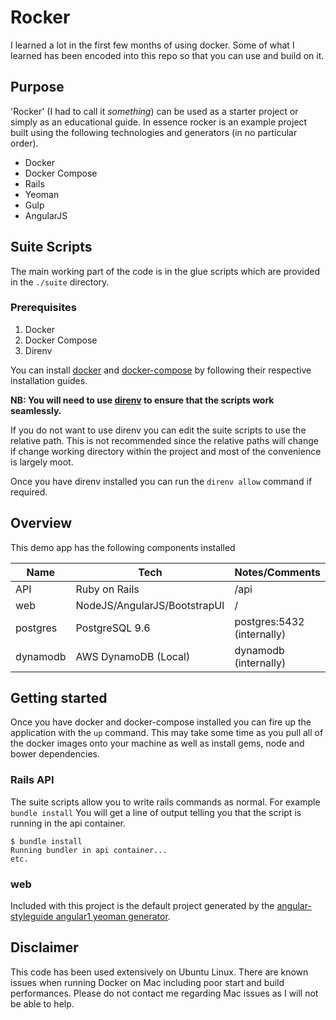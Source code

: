 # Rocker

I learned a lot in the first few months of using docker. Some of what I learned has been encoded into this repo so that you can use and build on it.

## Purpose

'Rocker' (I had to call it _something_) can be used as a starter project or simply as an educational guide. In essence rocker is an example project built using the following technologies and generators (in no particular order).

*   Docker
*   Docker Compose
*   Rails
*   Yeoman
*   Gulp
*   AngularJS

## Suite Scripts

The main working part of the code is in the glue scripts which are provided in the `./suite` directory.

### Prerequisites

1.  Docker
2.  Docker Compose
3.  Direnv

You can install [docker][76afb1a3] and [docker-compose][82a8a185] by following their respective installation guides.

  [76afb1a3]: https://docs.docker.com/engine/installation/ "docker"
  [82a8a185]: https://docs.docker.com/compose/install/ "docker-compose"

**NB: You will need to use [direnv][459184eb] to ensure that the scripts work seamlessly.**

  [459184eb]: https://github.com/direnv/direnv "Direnv"

If you do not want to use direnv you can edit the suite scripts to use the relative path. This is not recommended since
the relative paths will change if change working directory within the project and most of the convenience is largely moot.

Once you have direnv installed you can run the `direnv allow` command if required.

## Overview

This demo app has the following components installed

Name     | Tech                         | Notes/Comments
---------|------------------------------|---------------
API      | Ruby on Rails                | /api
web      | NodeJS/AngularJS/BootstrapUI | /
postgres | PostgreSQL 9.6               | postgres:5432 (internally)
dynamodb | AWS DynamoDB (Local)         | dynamodb (internally)

## Getting started

Once you have docker and docker-compose installed you can fire up the application with the `up` command. This may take some time as you pull all of the docker images onto your machine as well as install gems, node and bower dependencies.

### Rails API
The suite scripts allow you to write rails commands as normal. For example `bundle install` You will get a line of output telling you that the script is running in the api container.

```
$ bundle install
Running bundler in api container...
etc.
```

### web
Included with this project is the default project generated by the [angular-styleguide angular1 yeoman generator](https://github.com/johnpapa/angular-styleguide/tree/master/a1#yeoman-generator).


## Disclaimer

This code has been used extensively on Ubuntu Linux. There are known issues when running Docker on Mac including poor start and build performances. Please do not contact me regarding Mac issues as I will not be able to help.
